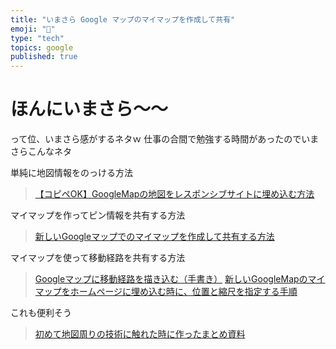 ```yaml
---
title: "いまさら Google マップのマイマップを作成して共有"
emoji: "📝"
type: "tech"
topics: google
published: true
---
```


# ほんにいまさら～～
って位、いまさら感がするネタｗ
仕事の合間で勉強する時間があったのでいまさらこんなネタ

単純に地図情報をのっける方法

> [【コピペOK】GoogleMapの地図をレスポンシブサイトに埋め込む方法](https://inthecom.net/718)

マイマップを作ってピン情報を共有する方法

> [新しいGoogleマップでのマイマップを作成して共有する方法](https://hep.eiz.jp/share-google-map/)

マイマップを使って移動経路を共有する方法

> [Googleマップに移動経路を描き込む（手書き）](http://blog.livedoor.jp/eienf/archives/1035923024.html)
> [新しいGoogleMapのマイマップをホームページに埋め込む時に、位置と縮尺を指定する手順](http://qiita.com/laqiiz/items/7d256108920ff7afbf08)

これも便利そう

> [初めて地図周りの技術に触れた時に作ったまとめ資料](http://qiita.com/laqiiz/items/7d256108920ff7afbf08)



